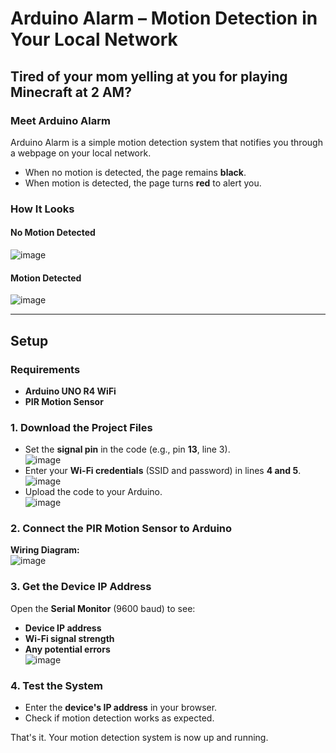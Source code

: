 # Arduino Alarm – Motion Detection in Your Local Network  

## Tired of your mom yelling at you for playing Minecraft at 2 AM?  
### Meet Arduino Alarm  

Arduino Alarm is a simple motion detection system that notifies you through a webpage on your local network.  

- When no motion is detected, the page remains **black**.  
- When motion is detected, the page turns **red** to alert you.  

### How It Looks  
#### No Motion Detected  
![image](https://github.com/user-attachments/assets/a4be6a9b-22c2-47ee-8416-6c49c15400b5)  

#### Motion Detected  
![image](https://github.com/user-attachments/assets/da1adec8-c217-412e-ae1f-3a7730d7fc28)  

---

## Setup  
### Requirements  
- **Arduino UNO R4 WiFi**  
- **PIR Motion Sensor**  

### 1. Download the Project Files  
- Set the **signal pin** in the code (e.g., pin **13**, line 3).  
  ![image](https://github.com/user-attachments/assets/1d06d877-dace-4aa8-bee1-1c015125a4e0)  
- Enter your **Wi-Fi credentials** (SSID and password) in lines **4 and 5**.  
  ![image](https://github.com/user-attachments/assets/1ef2aaf8-e8f7-4ead-a1a4-1585e35cfddc)  
- Upload the code to your Arduino.  
  ![image](https://github.com/user-attachments/assets/64822a7c-ba98-4e59-b01e-d0a76641ef8b)  

### 2. Connect the PIR Motion Sensor to Arduino  
**Wiring Diagram:**  
![image](https://github.com/user-attachments/assets/62cb844b-102c-44e5-8a1e-c56a967aecc7)  

### 3. Get the Device IP Address  
Open the **Serial Monitor** (9600 baud) to see:  
- **Device IP address**  
- **Wi-Fi signal strength**  
- **Any potential errors**  
![image](https://github.com/user-attachments/assets/f270300d-b3f9-4653-8767-bd4770fbfc15)


### 4. Test the System  
- Enter the **device's IP address** in your browser.  
- Check if motion detection works as expected.  

That's it. Your motion detection system is now up and running.
